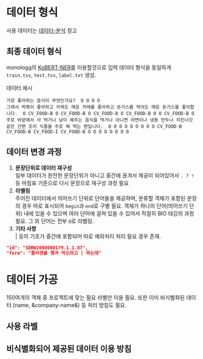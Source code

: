 # 데이터 형식
사용 데이터는 [데이터-분석](https://github.com/veneer-KISIA/docs/blob/main/%EB%8D%B0%EC%9D%B4%ED%84%B0%EC%85%8B-%EB%B6%84%EC%84%9D.md) 참고

## 최종 데이터 형식
monologg의 [KoBERT-NER](https://github.com/monologg/KoBERT-NER)를 이용할것으로 입력 데이터 형식을 동일하게 `train.tsv`, `test.tsv`, `label.txt` 생성.

데이터 예시
```
가장 좋아하는 음식이 무엇인가요?  O O O O
그래서 떡볶이 좋아하고 카레도 매운 카레를 좋아하고 돈가스를 먹어도 매운 돈가스를 좋아합니다.  O CV_FOOD-B O CV_FOOD-B O CV_FOOD-B O CV_FOOD-B O O CV_FOOD-B O
주로 바깥에서 사 먹거나 남이 해주는 음식을 먹거나 아니면 라면이나 냉동 만두나 치킨너깃 같은 간편 조리 식품을 주로 해 먹는 편입니다.  O O O O O O O O O CV_FOOD-B CV_FOOD-B CV_FOOD-I CV_FOOD-B O O O O O O O O
```

## 데이터 변경 과정
1. **문장단위로 데이터 재구성**<br>
일부 데이터가 완전한 문장단위가 아니고 중간에 끊겨서 제공이 되어있어서 `. ? !` 등 마침표 기준으로 다시 문장으로 재구성 과정 필요
2. **라벨링**<br>
주어진 데이터에서 띄어쓰기 단위로 단어들을 제공하며, 분류할 객체가 포함된 문장의 경우 따로 표시되어 `begin`과 `end`로 구별 필요. 객체가 하나의 단어(띄어쓰기 단위) 내에 있을 수 있으며 여러 단어에 걸쳐 있을 수 있어서 적절히 BIO 태깅의 과정 필요. 그 외 단어는 전부 `O`로 라벨링.
3. **기타 사항**<br>
| 등의 기호가 중간에 포함되어 따로 예외처리 처리 필요 경우 존재.
```json
"id": "SDRW2000000179.1.1.87",
"form": "콜라겐을 챙겨 먹으려고 | 하는데"
```

# 데이터 가공
150여개의 객체 중 프로젝트에 맞는 필요 라벨만 이용 필요. 또한 이미 비식별화된 데이터 (name, &company-name&) 등 처리 방침도 필요.

## 사용 라벨

## 비식별화되어 제공된 데이터 이용 방침
